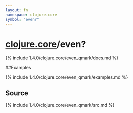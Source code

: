 ```yaml
---
layout: fn
namespace: clojure.core
symbol: "even?"
---
```


# [clojure.core](../)/even?

{% include 1.4.0/clojure.core/even_qmark/docs.md %}

##Examples

{% include 1.4.0/clojure.core/even_qmark/examples.md %}
## Source
{% include 1.4.0/clojure.core/even_qmark/src.md %}

